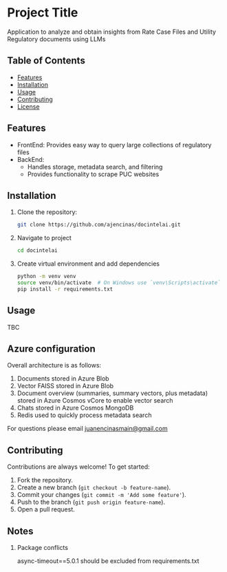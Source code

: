 # Project Title

Application to analyze and obtain insights from Rate Case Files and Utility Regulatory documents using LLMs

## Table of Contents

- [Features](#features)
- [Installation](#installation)
- [Usage](#usage)
- [Contributing](#contributing)
- [License](#license)

## Features

- FrontEnd: Provides easy way to query large collections of regulatory files
- BackEnd: 
    - Handles storage, metadata search, and filtering
    - Provides functionality to scrape PUC websites

## Installation

1. Clone the repository:

    ```bash
    git clone https://github.com/ajencinas/docintelai.git
    ```
    
2. Navigate to project

    ```bash
    cd docintelai
    ```
    
3. Create virtual environment and add dependencies
    
    ```bash
    python -m venv venv
    source venv/bin/activate  # On Windows use `venv\Scripts\activate`
    pip install -r requirements.txt
    ```

## Usage

TBC

## Azure configuration

Overall architecture is as follows:
1. Documents stored in Azure Blob
2. Vector FAISS stored in Azure Blob
3. Document overview (summaries, summary vectors, plus metadata) stored in Azure Cosmos vCore to enable vector search
4. Chats stored in Azure Cosmos MongoDB
5. Redis used to quickly process metadata search

For questions please email juanencinasmain@gmail.com

## Contributing

Contributions are always welcome! To get started:

1. Fork the repository.
2. Create a new branch (`git checkout -b feature-name`).
3. Commit your changes (`git commit -m 'Add some feature'`).
4. Push to the branch (`git push origin feature-name`).
5. Open a pull request.

## Notes

1. Package conflicts
	
	async-timeout==5.0.1 should be excluded from requirements.txt



